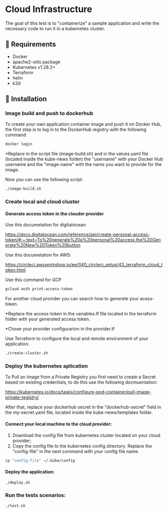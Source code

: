 # Cloud Infrastructure

The goal of this test is to "containerize" a sample application and write the necessary code to run it in a kubernetes cluster.

## 🛑 Requirements

- Docker
- apache2-utils package
- Kubernetes v1.28.2+
- Terraform 
- helm
- k3d

## 🚀 Installation

### Image build and push to dockerhub
To create your own application container image and push it on Docker Hub, the first step is to log in to the DockerHub registry with the following command:
```bash
docker login
```
*Replace in the script file (image-build.sh) and in the values.yaml file (located inside the kube-news folder) the "username" with your Docker Hub username and the "image-name" with the name you want to provide for the image.

Now you can use the following script:
```bash
./image-build.sh
```
### Create local and cloud cluster
#### Generate access token in the clouder provider
Use this documetation for digitalocean:

https://docs.digitalocean.com/reference/api/create-personal-access-token/#:~:text=To%20generate%20a%20personal%20access,the%20Generate%20New%20Token%20button

Use this documetation for AWS:

https://circleci.awsworkshop.io/ee/040_circleci_setup/43_terraform_cloud_token.html

Use this command for GCP
```bash
gcloud auth print-access-token
```
For another cloud provider you can search how to generete your acess-token.

*Replace the access-token in the variables.tf file located in the terraform folder with your generated access token.

*Chose your provider configurarion in the provider.tf

Use Terraform to configure the local and remote environment of your application:
 
```bash
./create-cluster.sh
```
###  Deploy the kubernetes aplication
To Pull an Image from a Private Registry you first need to create a Secret based on existing credentials, to do this use the following docmuentation:

https://kubernetes.io/docs/tasks/configure-pod-container/pull-image-private-registry/

After that, replace your dockerhub secret in the "dockerhub-secret" field in the my-secret.yaml file, located inside the kube-news/templates folder.

#### Connect your local machine to the cloud provider:

1. Download the config file from kubernetes cluster located on your cloud provider;
2. Copy the config file to the kubernetes config directory. Replace the "config-file" in the next command with your config file name.

```bash
cp "config-file" ~/.kube/config
```

#### Deploy the application:

```bash
./deploy.sh
```
### Run the tests scenarios:

```bash
./test.sh
```
